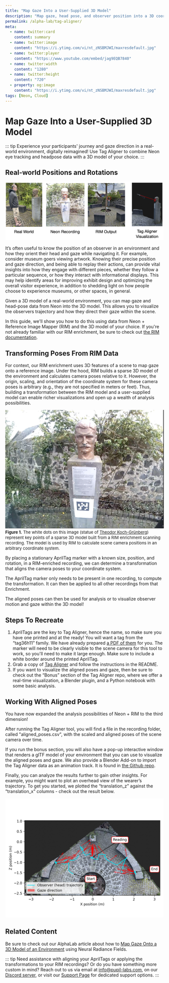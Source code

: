 ```yaml
---
title: "Map Gaze Into a User-Supplied 3D Model"
description: "Map gaze, head pose, and observer position into a 3D coordinate system of your choice using our Tag Aligner tool."
permalink: /alpha-lab/tag-aligner/
meta:
  - name: twitter:card
    content: summary
  - name: twitter:image
    content: "https://i.ytimg.com/vi/nt_zNSBMJWI/maxresdefault.jpg"
  - name: twitter:player
    content: "https://www.youtube.com/embed/jag9EQB7840"
  - name: twitter:width
    content: "1280"
  - name: twitter:height
    content: "720"
  - property: og:image
    content: "https://i.ytimg.com/vi/nt_zNSBMJWI/maxresdefault.jpg"
tags: [Neon, Cloud]
---
```


<script setup>
import TagLinks from '@components/TagLinks.vue'
</script>

# Map Gaze Into a User-Supplied 3D Model

<TagLinks :tags="$frontmatter.tags" />

<Youtube src="jag9EQB7840"/>

::: tip
Experience your participants' journey and gaze direction in a real-world environment, digitally reimagined! Use Tag Aligner to combine Neon eye tracking and headpose data with a 3D model of your choice.
:::

## Real-world Positions and Rotations

![Comparison of the different ways to project Neon data into various coordinate systems](./coord-sys-comparisons.png)

It’s often useful to know the position of an observer in an environment and how they orient their head and gaze while navigating it. For example, consider museum goers viewing artwork. Knowing their precise position and gaze direction, and being able to replay their actions, can provide vital insights into how they engage with different pieces, whether they follow a particular sequence, or how they interact with informational displays. This may help identify areas for improving exhibit design and optimizing the overall visitor experience, in addition to shedding light on how people choose to experience museums, or other spaces, in general.

Given a 3D model of a real-world environment, you can map gaze and head-pose data from Neon into the 3D model. This allows you to visualize the observers trajectory and how they direct their gaze within the scene.

In this guide, we'll show you how to do this using data from Neon + Reference Image Mapper (RIM) and the 3D model of your choice. If you're not already familiar with our RIM enrichment, be sure to check out [the RIM documentation](https://docs.pupil-labs.com/neon/pupil-cloud/enrichments/reference-image-mapper/).

## Transforming Poses From RIM Data

For context, our RIM enrichment uses 3D features of a scene to map gaze onto a reference image. Under the hood, RIM builds a sparse 3D model of the environment and calculates camera poses relative to it. However, the origin, scaling, and orientation of the coordinate system for these camera poses is arbitrary (e.g., they are not specified in meters or feet). Thus, building a transformation between the RIM model and a user-supplied model can enable richer visualizations and open up a wealth of analysis possibilities.

![Depiction of the sparse 3D model produced by our Reference Image Mapper](./rim_3d_model.png)
<font size=2><b>Figure 1.</b> The white dots on this image (statue of <a href="https://en.wikipedia.org/wiki/Theodor_Koch-Grunberg">Theodor Koch-Grünberg</a>) represent key points of a sparse 3D model built from a RIM enrichment scanning recording. The model is used by RIM to calculate scene camera positions in an arbitrary coordinate system.</font>

By placing a stationary AprilTag marker with a known size, position, and rotation, in a RIM-enriched recording, we can determine a transformation that aligns the camera poses to your coordinate system.

The AprilTag marker only needs to be present in one recording, to compute the transformation. It can then be applied to all other recordings from that Enrichment.

The aligned poses can then be used for analysis or to visualize observer motion and gaze within the 3D model!

## Steps To Recreate

1. AprilTags are the key to Tag Aligner, hence the name, so make sure you have one printed and at the ready! You will want a tag from the “tag36h11” family. We have already prepared [a PDF of them](https://github.com/pupil-labs/pupil-helpers/blob/master/markers_stickersheet/tag36h11_full.pdf?raw=True) for you. The marker will need to be clearly visible to the scene camera for this tool to work, so you'll need to make it large enough. Make sure to include a white border around the printed AprilTag.
2. Grab a copy of [Tag Aligner](https://github.com/pupil-labs/tag-aligner) and follow the instructions in the README.
3. If you want to visualize the aligned poses and gaze, then be sure to check out the “Bonus” section of the Tag Aligner repo, where we offer a real-time visualization, a Blender plugin, and a Python notebook with some basic analysis.


## Working With Aligned Poses

You have now expanded the analysis possibilities of Neon + RIM to the third dimension!

After running the Tag Aligner tool, you will find a file in the recording folder, called "aligned_poses.csv", with the scaled and aligned poses of the scene camera over time.

If you run the bonus section, you will also have a pop-up interactive window that renders a glTF model of your environment that you can use to visualize the aligned poses and gaze. We also provide a Blender Add-on to import the Tag Aligner data as an animation track. It is found in [the Github repo](https://github.com/pupil-labs/tag-aligner).

Finally, you can analyze the results further to gain other insights. For example, you might want to plot an overhead view of the wearer’s trajectory. To get you started, we plotted the “translation_z” against the “translation_x” columns - check out the result below.

![Overhead projection of observer trajectory and gaze mapped onto statue scene](./observer_position.png)

## Related Content

Be sure to check out our AlphaLab article about how to [Map Gaze Onto a 3D Model of an Environment](https://docs.pupil-labs.com/alpha-lab/nerfs/) using Neural Radiance Fields.

::: tip
Need assistance with aligning your AprilTags or applying the transformations to your RIM recordings? Or do you have something more custom in mind? Reach out to us via email at [info@pupil-labs.com](mailto:info@pupil-labs.com), on our [Discord server](https://pupil-labs.com/chat/), or visit our [Support Page](https://pupil-labs.com/products/support/) for dedicated support options.
:::